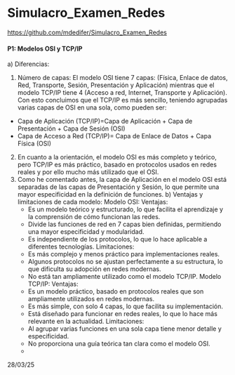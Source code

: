 # Simulacro_Examen_Redes
https://github.com/mdedifer/Simulacro_Examen_Redes
#### P1: Modelos OSI y TCP/IP
a) Diferencias:
1.	Número de capas: El modelo OSI tiene 7 capas: (Física, Enlace de datos, Red, Transporte, Sesión, Presentación y Aplicación) mientras que el modelo TCP/IP tiene 4 (Acceso a red, Internet, Transporte y Aplicación). Con esto concluimos que el TCP/IP es más sencillo, teniendo agrupadas varias capas de OSI en una sola, como pueden ser:
  -	Capa de Aplicación (TCP/IP)=Capa de Aplicación + Capa de Presentación + Capa de Sesión (OSI)
  -	Capa de Acceso a Red (TCP/IP)= Capa de Enlace de Datos + Capa Física (OSI)
2. En cuanto a la orientación, el modelo OSI es más completo y teórico, pero TCP/IP es más práctico, basado en protocolos usados en redes reales y por ello mucho más utilizado que el OSI.
3. Como he comentado antes, la capa de Aplicación en el modelo OSI está separadas de las capas de Presentación y Sesión, lo que permite una mayor especificidad en la definición de funciones.
b) Ventajas y limitaciones de cada modelo:
Modelo OSI:
  Ventajas:
    - Es un modelo teórico y estructurado, lo que facilita el aprendizaje y la comprensión de cómo funcionan las redes.
    - Divide las funciones de red en 7 capas bien definidas, permitiendo una mayor especificidad y modularidad.
    - Es independiente de los protocolos, lo que lo hace aplicable a diferentes tecnologías.
  Limitaciones:
    - Es más complejo y menos práctico para implementaciones reales.
    - Algunos protocolos no se ajustan perfectamente a su estructura, lo que dificulta su adopción en redes modernas.
    - No está tan ampliamente utilizado como el modelo TCP/IP.
Modelo TCP/IP:
  Ventajas:
    - Es un modelo práctico, basado en protocolos reales que son ampliamente utilizados en redes modernas.
    - Es más simple, con solo 4 capas, lo que facilita su implementación.
    - Está diseñado para funcionar en redes reales, lo que lo hace más relevante en la actualidad.
  Limitaciones:
    - Al agrupar varias funciones en una sola capa tiene menor detalle y especificidad.
    - No proporciona una guía teórica tan clara como el modelo OSI.
    - 

28/03/25
